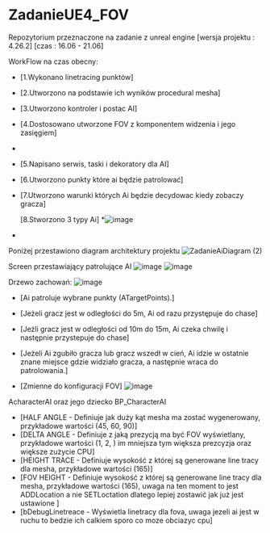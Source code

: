 # ZadanieUE4_FOV
Repozytorium przeznaczone na zadanie z unreal engine
[wersja projektu : 4.26.2]
[czas : 16.06 - 21.06]


WorkFlow na czas obecny:

* [1.Wykonano linetracing punktów]
* [2.Utworzono na  podstawie ich wyników procedural mesha]
* [3.Utworzono kontroler i postac AI]
* [4.Dostosowano utworzone FOV z komponentem widzenia i jego zasięgiem]
* 
* [5.Napisano serwis, taski i dekoratory dla AI]
* [6.Utworzono punkty które ai będzie patrolować]
* [7.Utworzono warunki których Ai będzie decydowac kiedy zobaczy gracza]


  [8.Stworzono 3 typy Ai]
*![image](https://user-images.githubusercontent.com/53401206/122790067-3f22e900-d2b8-11eb-835c-aa5d07eea241.png)

*



Poniżej przestawiono diagram architektury projektu
![ZadanieAiDiagram (2)](https://user-images.githubusercontent.com/53401206/122745061-e720be00-d288-11eb-940c-864ce8b38cef.png)


Screen przestawiający patrolujące AI
![image](https://user-images.githubusercontent.com/53401206/122743664-7927c700-d287-11eb-8bcc-1fc52e3340ca.png)
![image](https://user-images.githubusercontent.com/53401206/122744690-885b4480-d288-11eb-8f8c-0d9de3770063.png)

Drzewo zachowań:
![image](https://user-images.githubusercontent.com/53401206/122745465-53032680-d289-11eb-896c-9673d7d64261.png)

* [Ai patroluje wybrane punkty (ATargetPoints).]
* [Jeżeli gracz jest w odległości do 5m, Ai od razu przystępuje do chase]
* [Jeżli gracz jest w odległości od 10m do 15m, Ai czeka chwilę i następnie przystepuje do chase]
* [Jeżeli Ai zgubiło gracza lub gracz wszedł w cień, Ai idzie w ostatnie znane miejsce gdzie widziało gracza, a następnie wraca do patrolowania.]

* [Zmienne do konfiguracji FOV]
![image](https://user-images.githubusercontent.com/53401206/122746491-5945d280-d28a-11eb-96c8-d84f71236523.png)

AcharacterAI oraz jego dziecko BP_CharacterAI
* [HALF ANGLE - Definiuje jak duży kąt mesha ma zostać wygenerowany, przykładowe wartości (45, 60, 90)]
* [DELTA ANGLE - Definiuje z jaką prezycją ma być FOV wyświetlany, przykładowe wartości (1, 2, ) im mniejsza tym większa prezcyzja oraz większe zużycie CPU]
* [HEIGHT TRACE - Definiuje wysokość z której są generowane line tracy dla mesha, przykładowe wartości (165)]
* [FOV HEIGHT - Definiuje wysokość z której są generowane line tracy dla mesha, przykładowe wartości (165), uwaga na ten moment to jest ADDLocation a nie SETLoctation dlatego lepiej zostawić jak już jest ustawione ]
* [bDebugLinetreace - Wyświetla linetracy dla fova, uwaga jezeli ai jest w ruchu to bedzie ich calkiem sporo co moze obciazyc cpu]


